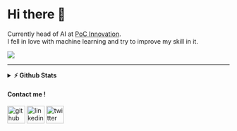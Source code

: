 # Hi there 👋

Currently head of AI at [PoC Innovation](https://github.com/PoCInnovation).<br>
I fell in love with machine learning and try to improve my skill in it.

<img src="https://img.shields.io/badge/🌐%20%20country-France%20🇫🇷-blue"/>

<hr />
<details>	
  <summary><b>⚡ Github Stats</b></summary>

<img height="180em" src="https://github-readme-stats.vercel.app/api?username=thytu&count_private=true&show_icons=true&hide_border=true" />
<img src='https://github-readme-stats.vercel.app/api/top-langs/?username=thytu&layout=compact&hide_border=true' alt='github' height='100'/>
</details>

#### Contact me !

[<img src='https://cdn.jsdelivr.net/npm/simple-icons@3.0.1/icons/github.svg' alt='github' height='40'>](https://github.com/Thytu)
[<img src='https://cdn.jsdelivr.net/npm/simple-icons@3.0.1/icons/linkedin.svg' alt='linkedin' height='40'>](linkedin.com/in/valentin-de-matos/)
[<img src='https://cdn.jsdelivr.net/npm/simple-icons@3.0.1/icons/twitter.svg' alt='twitter' height='40'>](https://twitter.com/ValentinDeMato1)
